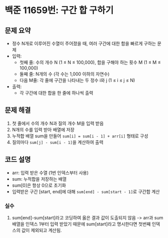 # 백준 11659번: 구간 합 구하기

## 문제 요약
- 정수 N개로 이루어진 수열이 주어졌을 때, 여러 구간에 대한 합을 빠르게 구하는 문제
- 입력:
  - 첫째 줄: 수의 개수 N (1 ≤ N ≤ 100,000), 합을 구해야 하는 횟수 M (1 ≤ M ≤ 100,000)
  - 둘째 줄: N개의 수 (각 수는 1,000 이하의 자연수)
  - 다음 M줄: 각 줄에 구간을 나타내는 두 정수 i와 j (1 ≤ i ≤ j ≤ N)
- 출력:
  - 각 구간에 대한 합을 한 줄에 하나씩 출력

## 문제 해결
1. 첫 줄에서 수의 개수 N과 질의 개수 M을 입력 받음
2. N개의 수를 입력 받아 배열에 저장
3. 누적합 배열 sum을 만들어 `sum[i] = sum[i - 1] + arr[i]` 형태로 구성
4. 질의마다 `sum[j] - sum[i - 1]`을 계산하여 출력

## 코드 설명
- arr: 입력 받은 수열 (1번 인덱스부터 사용)
- sum: 누적합을 저장하는 배열
- sum[0]은 항상 0으로 초기화
- 입력받은 구간 [start, end]에 대해 `sum[end] - sum[start - 1]`로 구간합 계산

### 실수
1. sum[end]-sum[start]라고 코딩하여 옳은 결과 값이 도출되지 않음 
	-> arr과 sum배열을 인덱스 1부터 입력 받았기 때문에 sum[start]라고 명시한다면 첫번째 인덱스의 값이 제외되고 계산됨. 